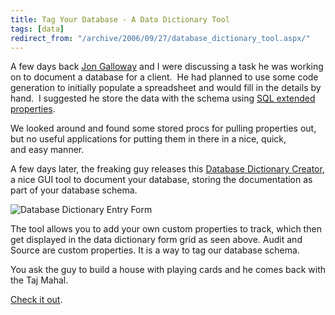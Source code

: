 ```yaml
---
title: Tag Your Database - A Data Dictionary Tool
tags: [data]
redirect_from: "/archive/2006/09/27/database_dictionary_tool.aspx/"
---
```


A few days back [Jon
Galloway](http://weblogs.asp.net/jgalloway/ "Jon Galloway") and I were
discussing a task he was working on to document a database for a
client.  He had planned to use some code generation to initially
populate a spreadsheet and would fill in the details by hand.  I
suggested he store the data with the schema using [SQL extended
properties](http://www.developer.com/db/article.php/3361751 "Using Sql Extended Properties").

We looked around and found some stored procs for pulling properties out,
but no useful applications for putting them in there in a nice, quick,
and easy manner.

A few days later, the freaking guy releases this [Database Dictionary
Creator](http://weblogs.asp.net/jgalloway/archive/2006/09/28/_5B00_Tool_5D00_-Data-Dictionary-Creator-_2D00_-Rapidly-database-documentation.aspx "Document Your Database"),
a nice GUI tool to document your database, storing the documentation as
part of your database schema.

![Database Dictionary Entry
Form](https://haacked.com/assets/images/haacked_com/WindowsLiveWriter/DatabaseDictionaryTool_9823/254444157_d05bbdf9d34.jpg)

The tool allows you to add your own custom properties to track, which
then get displayed in the data dictionary form grid as seen above. Audit
and Source are custom properties. It is a way to tag our database
schema.

You ask the guy to build a house with playing cards and he comes back
with the Taj Mahal.

[Check it
out](http://weblogs.asp.net/jgalloway/archive/2006/09/28/_5B00_Tool_5D00_-Data-Dictionary-Creator-_2D00_-Rapidly-database-documentation.aspx "Data Dictionary Creator").

